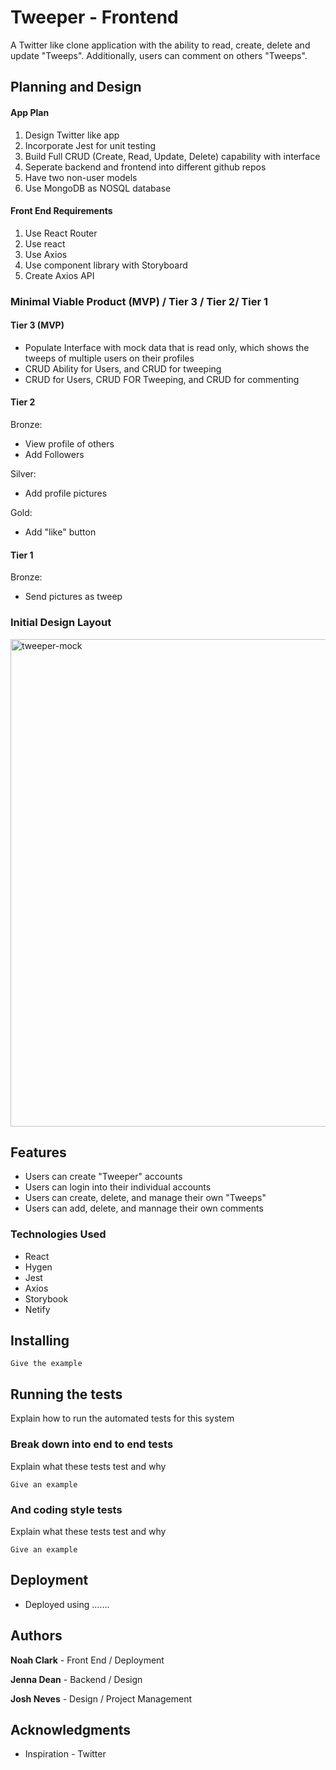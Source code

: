 # Tweeper - Frontend

A Twitter like clone application with the ability to read, create, delete and update "Tweeps". Additionally, users can comment on others "Tweeps".

## Planning and Design
#### App Plan
   1. Design Twitter like app
   2. Incorporate Jest for unit testing
   3. Build Full CRUD (Create, Read, Update, Delete) capability with interface
   4. Seperate backend and frontend into different github repos
   5. Have two non-user models
   6. Use MongoDB as NOSQL database
   
 #### Front End Requirements
   1. Use React Router
   2. Use react
   3. Use Axios
   4. Use component library with Storyboard
   5. Create Axios API

### Minimal Viable Product (MVP) / Tier 3 / Tier 2/ Tier 1
#### Tier 3 (MVP)
   - Populate Interface with mock data that is read only, which shows the tweeps of multiple users on their profiles
   - CRUD Ability for Users, and CRUD for tweeping
   - CRUD for Users, CRUD FOR Tweeping, and CRUD for commenting
   
#### Tier 2
   Bronze:
   - View profile of others
   - Add Followers
     
  Silver:
  - Add profile pictures
  
  Gold:
  - Add "like" button
    
#### Tier 1
   Bronze:
   - Send pictures as tweep
   

### Initial Design Layout
<img width="780" alt="tweeper-mock" src="https://media.git.generalassemb.ly/user/22371/files/01cee900-09fb-11ea-9ca7-cad5e8dbe0ae">

## Features
- Users can create "Tweeper" accounts
- Users can login into their individual accounts
- Users can create, delete, and manage their own "Tweeps"
- Users can add, delete, and mannage their own comments 

### Technologies Used
- React
- Hygen
- Jest
- Axios
- Storybook
- Netify

## Installing

```
Give the example
```


## Running the tests

Explain how to run the automated tests for this system

### Break down into end to end tests

Explain what these tests test and why

```
Give an example
```

### And coding style tests

Explain what these tests test and why

```
Give an example
```

## Deployment

- Deployed using .......


## Authors

 **Noah Clark** - Front End / Deployment
 
 **Jenna Dean** - Backend / Design
 
 **Josh Neves** - Design / Project Management


## Acknowledgments

* Inspiration - Twitter

